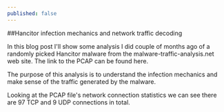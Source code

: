 ```yaml
---
published: false
---
```

##Hancitor infection mechanics and network traffic decoding

In this blog post I'll show some analysis I did couple of months ago of a randomly picked Hancitor malware from the malware-traffic-analysis.net web site. The link to the PCAP can be found here.

The purpose of this analysis is to understand the infection mechanics and make sense of the traffic generated by the malware.

Looking at the PCAP file's network connection statistics we can see there are 97 TCP and 9 UDP connections in total.
